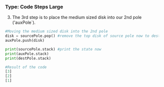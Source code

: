 ### Type: Code Steps Large ###

3. The 3rd step is to place the medium sized disk into our 2nd pole ('auxPole`).

```python
#Moving the medium sized disk into the 2nd pole
disk = sourcePole.pop() #remove the top disk of source pole now to destination pole
auxPole.push(disk)

print(sourcePole.stack) #print the state now
print(auxPole.stack)
print(destPole.stack)

#Result of the code
[3]
[2]
[1]
```
